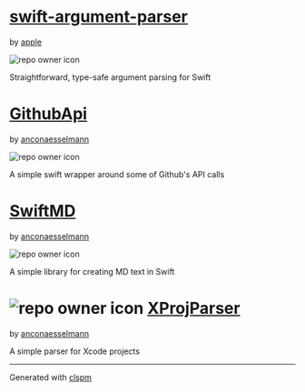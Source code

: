 # [swift-argument-parser](https://github.com/apple/swift-argument-parser)

by [apple](https://github.com/apple)

![repo owner icon](https://avatars.githubusercontent.com/u/10639145?v=4)

Straightforward, type-safe argument parsing for Swift

# [GithubApi](https://github.com/anconaesselmann/GithubApi)

by [anconaesselmann](https://github.com/anconaesselmann)

![repo owner icon](https://avatars.githubusercontent.com/u/5387946?v=4)

A simple swift wrapper around some of Github's API calls

# [SwiftMD](https://github.com/anconaesselmann/SwiftMD)

by [anconaesselmann](https://github.com/anconaesselmann)

![repo owner icon](https://avatars.githubusercontent.com/u/5387946?v=4)

A simple library for creating MD text in Swift

# ![repo owner icon](https://avatars.githubusercontent.com/u/5387946?v=4) [XProjParser](https://github.com/anconaesselmann/XProjParser)

by [anconaesselmann](https://github.com/anconaesselmann)

A simple parser for Xcode projects

---

Generated with [clspm](https://github.com/anconaesselmann/CLSPM)
